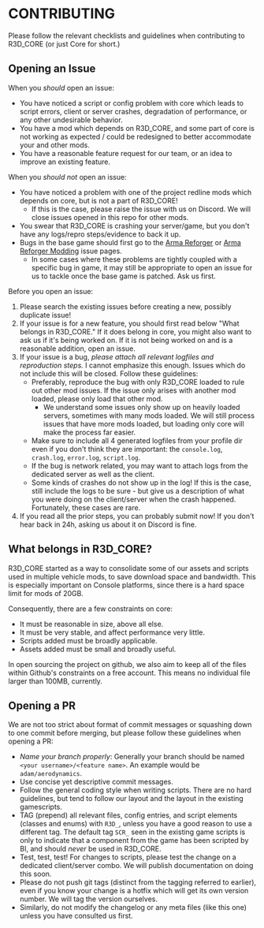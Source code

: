 # CONTRIBUTING

Please follow the relevant checklists and guidelines when contributing to R3D_CORE (or just Core for short.)

## Opening an Issue

When you _should_ open an issue:

- You have noticed a script or config problem with core which leads to script errors, client or server crashes, degradation of performance, or any other undesirable behavior.
- You have a mod which depends on R3D_CORE, and some part of core is not working as expected / could be redesigned to better accommodate your and other mods.
- You have a reasonable feature request for our team, or an idea to improve an existing feature.

When you _should not_ open an issue:

- You have noticed a problem with one of the project redline mods which depends on core, but is not a part of R3D_CORE!
  - If this is the case, please raise the issue with us on Discord. We will close issues opened in this repo for other mods.
- You swear that R3D_CORE is crashing your server/game, but you don't have any logs/repro steps/evidence to back it up.
- Bugs in the base game should first go to the [Arma Reforger](https://feedback.bistudio.com/project/view/66/) or [Arma Reforger Modding](https://feedback.bistudio.com/project/view/68/) issue pages.
  - In some cases where these problems are tightly coupled with a specific bug in game, it may still be appropriate to open an issue for us to tackle once the base game is patched. Ask us first.

Before you open an issue:

1. Please search the existing issues before creating a new, possibly duplicate issue!
2. If your issue is for a new feature, you should first read below "What belongs in R3D_CORE." If it does belong in core, you might also want to ask us if it's being worked on. If it is not being worked on and is a reasonable addition, open an issue.
3. If your issue is a bug, _please attach all relevant logfiles and reproduction steps._ I cannot emphasize this enough. Issues which do not include this will be closed. Follow these guidelines:
   - Preferably, reproduce the bug with only R3D_CORE loaded to rule out other mod issues. If the issue only arises with another mod loaded, please only load that other mod.
     - We understand some issues only show up on heavily loaded servers, sometimes with many mods loaded. We will still process issues that have more mods loaded, but loading only core will make the process far easier.
   - Make sure to include all 4 generated logfiles from your profile dir even if you don't think they are important: the `console.log`, `crash.log`, `error.log`, `script.log`.
   - If the bug is network related, you may want to attach logs from the dedicated server as well as the client.
   - Some kinds of crashes do not show up in the log! If this is the case, still include the logs to be sure - but give us a description of what you were doing on the client/server when the crash happened. Fortunately, these cases are rare.
4. If you read all the prior steps, you can probably submit now! If you don't hear back in 24h, asking us about it on Discord is fine.

## What belongs in R3D_CORE?

R3D_CORE started as a way to consolidate some of our assets and scripts used in multiple vehicle mods, to save download space and bandwidth. This is especially important on Console platforms, since there is a hard space limit for mods of 20GB.



Consequently, there are a few constraints on core:

- It must be reasonable in size, above all else.
- It must be very stable, and affect performance very little.
- Scripts added must be broadly applicable.
- Assets added must be small and broadly useful.

In open sourcing the project on github, we also aim to keep all of the files within Github's constraints on a free account. This means no individual file larger than 100MB, currently.



## Opening a PR

We are not too strict about format of commit messages or squashing down to one commit before merging, but please follow these guidelines when opening a PR:

- _Name your branch properly_: Generally your branch should be named `<your username>/<feature name>`. An example would be `adam/aerodynamics`.
- Use concise yet descriptive commit messages.
- Follow the general coding style when writing scripts. There are no hard guidelines, but tend to follow our layout and the layout in the existing gamescripts.
- TAG (prepend) all relevant files, config entries, and script elements (classes and enums) with `R3D_`, unless you have a good reason to use a different tag. The default tag `SCR_` seen in the existing game scripts is only to indicate that a component from the game has been scripted by BI, and should _never_ be used in R3D_CORE.
- Test, test, test! For changes to scripts, please test the change on a dedicated client/server combo. We will publish documentation on doing this soon.
- Please do not push git tags (distinct from the tagging referred to earlier), even if you know your change is a hotfix which will get its own version number. We will tag the version ourselves.
- Similarly, do not modify the changelog or any meta files (like this one) unless you have consulted us first. 